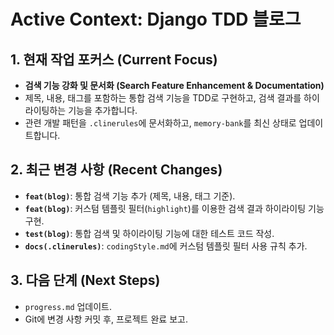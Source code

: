 # Active Context: Django TDD 블로그

## 1. 현재 작업 포커스 (Current Focus)

- **검색 기능 강화 및 문서화 (Search Feature Enhancement & Documentation)**
- 제목, 내용, 태그를 포함하는 통합 검색 기능을 TDD로 구현하고, 검색 결과를 하이라이팅하는 기능을 추가합니다.
- 관련 개발 패턴을 `.clinerules`에 문서화하고, `memory-bank`를 최신 상태로 업데이트합니다.

## 2. 최근 변경 사항 (Recent Changes)

- **`feat(blog)`**: 통합 검색 기능 추가 (제목, 내용, 태그 기준).
- **`feat(blog)`**: 커스텀 템플릿 필터(`highlight`)를 이용한 검색 결과 하이라이팅 기능 구현.
- **`test(blog)`**: 통합 검색 및 하이라이팅 기능에 대한 테스트 코드 작성.
- **`docs(.clinerules)`**: `codingStyle.md`에 커스텀 템플릿 필터 사용 규칙 추가.

## 3. 다음 단계 (Next Steps)

- `progress.md` 업데이트.
- Git에 변경 사항 커밋 후, 프로젝트 완료 보고.
